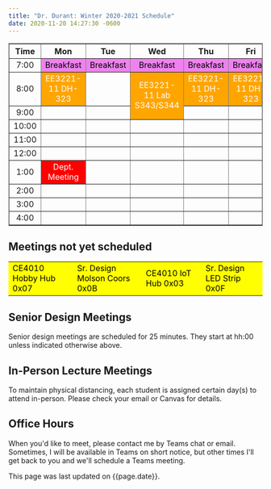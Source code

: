 ```yaml
---
title: "Dr. Durant: Winter 2020-2021 Schedule"
date: 2020-11-20 14:27:30 -0600
---
```


<style type="text/css">
td        { text-align: center;                      }
td.oh     { background-color: #77DD77; color: black; }
td.am     { background-color: red;     color: white; }
td.ce4010 { background-color: yellow;  color: black; text-align: left; }
td.ee3221 { background-color: orange;  color: white; }
td.lunch  { background-color: violet;  color: black; }
</style>

<div align="center">
<table border>
<tr><th>Time</th>       <th>Mon</th>                                    <th>Tue</th>                        <th>Wed</th>                                                    <th>Thu</th>                                    <th>Fri</th>                                    </tr>
<tr><td>7:00</td>       <td class="lunch">Breakfast</td>                <td class="lunch">Breakfast</td>    <td class="lunch">Breakfast</td>                                <td class="lunch">Breakfast</td>                <td class="lunch">Breakfast</td>                </tr>
<tr><td>8:00</td>       <td class="ee3221">EE3221-11&nbsp;DH-323</td>   <td>&nbsp;</td>                     <td class="ee3221" rowspan="2">EE3221-11 Lab<br/>S343/S344</td> <td class="ee3221">EE3221-11&nbsp;DH-323</td>   <td class="ee3221">EE3221-11&nbsp;DH-323</td>   </tr>
<tr><td>9:00</td>       <td>&nbsp;</td>                                 <td>&nbsp;</td>                                                                                     <td>&nbsp;</td>                                 <td>&nbsp;</td>                                 </tr>
<tr><td>10:00</td>      <td>&nbsp;</td>                                 <td>&nbsp;</td>                     <td>&nbsp;</td>                                                 <td>&nbsp;</td>                                 <td>&nbsp;</td>                                 </tr>
<tr><td>11:00</td>      <td>&nbsp;</td>                                 <td>&nbsp;</td>                     <td>&nbsp;</td>                                                 <td>&nbsp;</td>                                 <td>&nbsp;</td>                                 </tr>
<tr><td>12:00</td>      <td>&nbsp;</td>                                 <td>&nbsp;</td>                     <td>&nbsp;</td>                                                 <td>&nbsp;</td>                                 <td>&nbsp;</td>                                 </tr>
<tr><td>1:00</td>       <td class="am">Dept. Meeting</td>               <td>&nbsp;</td>                     <td>&nbsp;</td>                                                 <td>&nbsp;</td>                                 <td>&nbsp;</td>                                 </tr>
<tr><td>2:00</td>       <td>&nbsp;</td>                                 <td>&nbsp;</td>                     <td>&nbsp;</td>                                                 <td>&nbsp;</td>                                 <td>&nbsp;</td>                                 </tr>
<tr><td>3:00</td>       <td>&nbsp;</td>                                 <td>&nbsp;</td>                     <td>&nbsp;</td>                                                 <td>&nbsp;</td>                                 <td>&nbsp;</td>                                 </tr>
<tr><td>4:00</td>       <td>&nbsp;</td>                                 <td>&nbsp;</td>                     <td>&nbsp;</td>                                                 <td>&nbsp;</td>                                 <td>&nbsp;</td>                                 </tr>
</table>
</div>

## Meetings not yet scheduled

<table><tr>
<td class="ce4010">CE4010 Hobby Hub 0x07</td>
<td class="ce4010">Sr. Design Molson Coors 0x0B</td>
<td class="ce4010">CE4010 IoT Hub 0x03</td>
<td class="ce4010">Sr. Design LED Strip 0x0F</td>
</tr></table>

## Senior Design Meetings

Senior design meetings are scheduled for 25 minutes. They start at hh:00 unless indicated otherwise above.

## In-Person Lecture Meetings

To maintain physical distancing, each student is assigned certain day(s) to attend in-person. Please check your email or Canvas for details.

## Office Hours

When you'd like to meet, please contact me by Teams chat or email. Sometimes, I will be available in Teams on short notice, but other times I'll get back to you and we'll schedule a Teams meeting.

This page was last updated on {{page.date}}.
